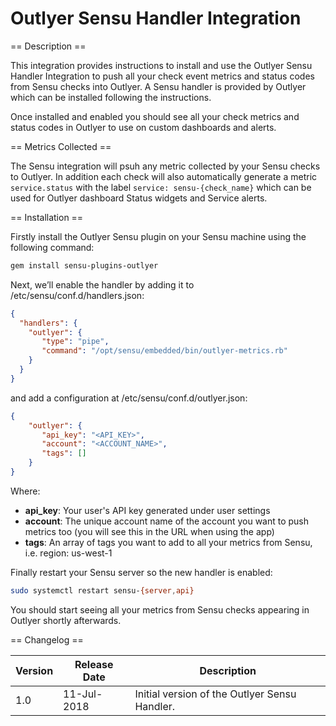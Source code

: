 Outlyer Sensu Handler Integration
=================================

== Description ==

This integration provides instructions to install and use the Outlyer Sensu Handler Integration
to push all your check event metrics and status codes from Sensu checks into Outlyer. A Sensu
handler is provided by Outlyer which can be installed following the instructions.

Once installed and enabled you should see all your check metrics and status codes in Outlyer to
use on custom dashboards and alerts.

== Metrics Collected ==

The Sensu integration will psuh any metric collected by your Sensu checks to Outlyer. In addition each check
will also automatically generate a metric `service.status` with the label `service: sensu-{check_name}`
which can be used for Outlyer dashboard Status widgets and Service alerts.

== Installation ==

Firstly install the Outlyer Sensu plugin on your Sensu machine using the following
command:

```bash
gem install sensu-plugins-outlyer
```

Next, we’ll enable the handler by adding it to /etc/sensu/conf.d/handlers.json:

```json
{
  "handlers": {
    "outlyer": {
       "type": "pipe",
       "command": "/opt/sensu/embedded/bin/outlyer-metrics.rb"
    }
  }
}
```

and add a configuration at /etc/sensu/conf.d/outlyer.json:

```json
{
    "outlyer": {
       "api_key": "<API_KEY>",
       "account": "<ACCOUNT_NAME>",
       "tags": []
    }
}
```

Where:

* **api_key**: Your user's API key generated under user settings
* **account**: The unique account name of the account you want to push metrics too (you will see this in the URL when using the app)
* **tags**: An array of tags you want to add to all your metrics from Sensu, i.e. region: us-west-1

Finally restart your Sensu server so the new handler is enabled:

```bash
sudo systemctl restart sensu-{server,api}
```

You should start seeing all your metrics from Sensu checks appearing in Outlyer shortly afterwards.

== Changelog ==

|Version|Release Date|Description                                          |
|-------|------------|-----------------------------------------------------|
|1.0    |11-Jul-2018 |Initial version of the Outlyer Sensu Handler.        |